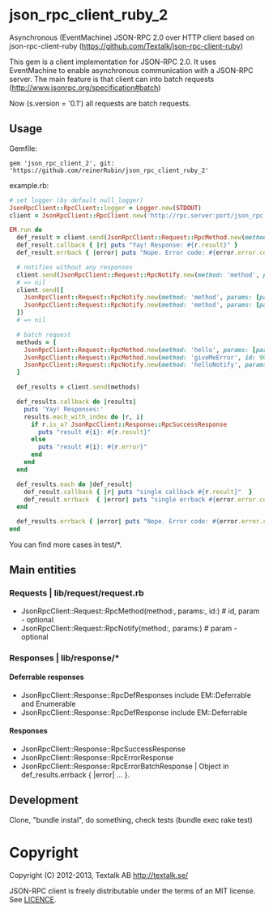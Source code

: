 # json_rpc_client_ruby_2
Asynchronous (EventMachine) JSON-RPC 2.0 over HTTP client based on json-rpc-client-ruby (https://github.com/Textalk/json-rpc-client-ruby)

This gem is a client implementation for JSON-RPC 2.0. It uses EventMachine to enable asynchronous communication with a JSON-RPC server. The main feature is
that client can into batch requests (http://www.jsonrpc.org/specification#batch)

Now (s.version = '0.1') all requests are batch requests.

## Usage

Gemfile:
```
gem 'json_rpc_client_2', git: 'https://github.com/reinerRubin/json_rpc_client_ruby_2'

```

example.rb:
```ruby
# set logger (by default null_logger)
JsonRpcClient::RpcClient::logger = Logger.new(STDOUT)
client = JsonRpcClient::RpcClient.new('http://rpc.server:port/json_rpc')

EM.run do
  def_result = client.send(JsonRpcClient::Request::RpcMethod.new(method: 'method', params: [param1: 'param1value']))
  def_result.callback { |r| puts "Yay! Response: #{r.result}" }
  def_result.errback { |error| puts "Nope. Error code: #{error.error.code}" }

  # notifies without any responses
  client.send(JsonRpcClient::Request::RpcNotify.new(method: 'method', params: [param1: 'param1value']))
  # => nil
  client.send([
    JsonRpcClient::Request::RpcNotify.new(method: 'method', params: [param1: 'param1value']),
    JsonRpcClient::Request::RpcNotify.new(method: 'method', params: [param1: 'param1value'])
  ])
  # => nil

  # batch request
  methods = [
    JsonRpcClient::Request::RpcMethod.new(method: 'hello', params: [param1: 'param1value']),
    JsonRpcClient::Request::RpcMethod.new(method: 'giveMeError', id: 90210, params: [param1: 'whyNot']),
    JsonRpcClient::Request::RpcNotify.new(method: 'helloNotify', params: [param1: 'anotherParams'])
  ]

  def_results = client.send(methods)

  def_results.callback do |results|
    puts 'Yay! Responses:'
    results.each_with_index do |r, i|
      if r.is_a? JsonRpcClient::Response::RpcSuccessResponse
        puts "result #{i}: #{r.result}"
      else
        puts "result #{i}: #{r.error}"
      end
    end
  end

  def_results.each do |def_result|
    def_result.callback { |r| puts "single callback #{r.result}"  }
    def_result.errback  { |error| puts "single errback #{error.error.code}" }
  end

  def_results.errback { |error| puts "Nope. Error code: #{error.error.code}" }
end
```
You can find more cases in test/*.

## Main entities
### Requests | lib/request/request.rb
* JsonRpcClient::Request::RpcMethod(method:, params:, id:) # id, param - optional
* JsonRpcClient::Request::RpcNotify(method:, params:) # param - optional

### Responses | lib/response/*
#### Deferrable responses
* JsonRpcClient::Response::RpcDefResponses include EM::Deferrable and Enumerable
* JsonRpcClient::Response::RpcDefResponse include EM::Deferrable

#### Responses
* JsonRpcClient::Response::RpcSuccessResponse
* JsonRpcClient::Response::RpcErrorResponse
* JsonRpcClient::Response::RpcErrorBatchResponse | Object in def_results.errback { |error| ... }.


## Development
Clone, "bundle instal", do something, check tests (bundle exec rake test)


# Copyright
Copyright (C) 2012-2013, Textalk AB <http://textalk.se/>

JSON-RPC client is freely distributable under the terms of an MIT license. See [LICENCE](LICENSE).
